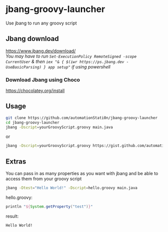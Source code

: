 # jbang-groovy-launcher
Use jbang to run any groovy script
## Jbang download
https://www.jbang.dev/download/  
*You may have to run `Set-ExecutionPolicy RemoteSigned -scope CurrentUser` & then `iex "& { $(iwr https://ps.jbang.dev -UseBasicParsing) } app setup"` if using powershell*
### Download Jbang using Choco
https://chocolatey.org/install  
## Usage
```bash
git clone https://github.com/automationStati0n/jbang-groovy-launcher
cd jbang-groovy-launcher
jbang -Dscript=yourGroovyScript.groovy main.java
``` 
or  
```bash
jbang -Dscript=yourGroovyScript.groovy https://gist.github.com/automationStati0n/2854188e8e75b5266f97ef25f912f956
```
## Extras
You can pass in as many properties as you want with jbang and be able to access them from your groovy script
```bash
jbang -Dtest="Hello World!" -Dscript=hello.groovy main.java
```
hello.groovy:
```groovy
println "${System.getProperty("test")}"
```
result:
```text
Hello World!
```
